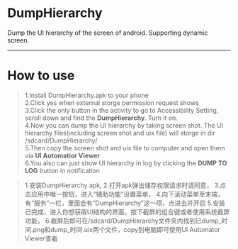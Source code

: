 # DumpHierarchy
Dump the UI hierarchy of the screen of android.
Supporting dynamic screen.


-------------------------
# How to use

> 1.Install DumpHierarchy.apk to your phone  
> 2.Click yes when external storge permission request shows  
> 3.Click the only button in the activity to go to Accessibility Setting, scroll down and find the **DumpHierarchy**. Turn it on.  
> 4.Now you can dump the UI hierarchy by taking screen shot. The UI hierarchy files(including screen shot and uix file) will storge in dir /sdcard/DumpHierarchy/  
> 5.Then copy the screen shot and uix file to computer and open them via **UI Automatior Viewer**  
> 6.You also can just show UI hierarchy in log by clicking the **DUMP TO LOG** button in notification  

> 1.安装DumpHierarchy apk,
> 2.打开apk弹出储存权限请求时请同意，
> 3.点击应用中唯一按钮，进入“辅助功能”设置菜单，
> 4.向下滚动菜单至末端，有“服务”一栏，里面会有“DumpHierarchy”这一项，点进去并开启
> 5.安装已完成，进入你想获取UI结构的界面，按下截屏的组合键或者使用系统截屏功能，
> 6.截屏后即可在/sdcard/DumpHierarchy文件夹内找到已dump_时间.png和dump_时间.uix两个文件，copy到电脑即可使用UI Automator Viewer查看
